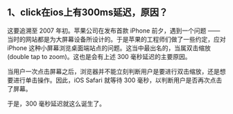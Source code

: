 ## 1、click在ios上有300ms延迟，原因？

这要追溯至 2007 年初。苹果公司在发布首款 iPhone 前夕，遇到一个问题 —— 当时的网站都是为大屏幕设备所设计的。于是苹果的工程师们做了一些约定，应对 iPhone 这种小屏幕浏览桌面端站点的问题。这当中最出名的，当属双击缩放(double tap to zoom)。这也是会有上述 300 毫秒延迟的主要原因。

当用户一次点击屏幕之后，浏览器并不能立刻判断用户是要进行双击缩放，还是想要进行单击操作。因此，iOS Safari 就等待 300 毫秒，以判断用户是否再次点击了屏幕。

于是，300 毫秒延迟就这么诞生了。